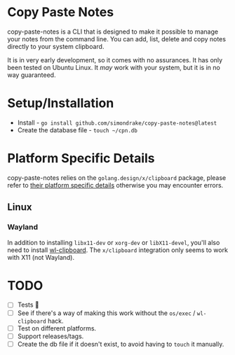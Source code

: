 # Copy Paste Notes

copy-paste-notes is a CLI that is designed to make it possible to manage your notes from the command line. You can add, list, delete and copy notes directly to your system clipboard.

It is in very early development, so it comes with no assurances. It has only been tested on Ubuntu Linux. It _may_ work with your system, but it is in no way guaranteed.

# Setup/Installation

* Install - `go install github.com/simondrake/copy-paste-notes@latest`
* Create the database file - `touch ~/cpn.db`

# Platform Specific Details

copy-paste-notes relies on the `golang.design/x/clipboard` package, please refer to [their platform specific details](golang.design/x/clipboard) otherwise you may encounter errors.

## Linux

### Wayland

In addition to installing `libx11-dev` or `xorg-dev` or `libX11-devel`, you'll also need to install [wl-clipboard](https://github.com/bugaevc/wl-clipboard). The `x/clipboard` integration only seems to work with X11 (not Wayland).


# TODO

* [ ] Tests 🙈
* [ ] See if there's a way of making this work without the `os/exec` / `wl-clipboard` hack.
* [ ] Test on different platforms.
* [ ] Support releases/tags.
* [ ] Create the db file if it doesn't exist, to avoid having to `touch` it manually.
